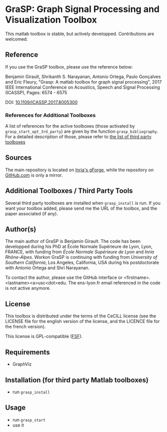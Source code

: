 # GraSP: Graph Signal Processing and Visualization Toolbox

This matlab toolbox is stable, but actively developped. Contributions are welcomed.

## Reference

If you use the GraSP toolbox, please use the reference below:

Benjamin Girault, Shrikanth S. Narayanan, Antonio Ortega, Paulo Gonçalves and Eric Fleury,
"Grasp: A matlab toolbox for graph signal processing", 
2017 IEEE International Conference on Acoustics, Speech and Signal Processing (ICASSP),
Pages: 6574 - 6575

DOI: [10.1109/ICASSP.2017.8005300](https://doi.org/10.1109/ICASSP.2017.8005300)

### References for Additional Toolboxes

A list of references for the active toolboxes (those activated by `grasp_start_opt_3rd_party`) are 
given by the function `grasp_bibliography`. For a detailed description of those, please refer to
[the list of third party toolboxes](ThirdPartyToolboxes.md)

## Sources

The main repository is located on [Inria's gForge](https://gforge.inria.fr/projects/grasp),
while the repository on [GitHub.com](https://github.com/STAC-USC/GraSP) is only a mirror.

## Additional Toolboxes / Third Party Tools

Several third party toolboxes are installed when `grasp_install` is run. If you want your toolbox added, 
please send me the URL of the toolbox, and the paper associated (if any). 

## Author(s)

The main author of GraSP is Benjamin Girault. The code has been developped
during his PhD at École Normale Supérieure de Lyon, Lyon, FRANCE, with 
funding from *École Normale Supérieure de Lyon* and *Inria Rhône-Alpes*.
Workon GraSP is continuing with funding from *University of Southern
California*, Los Angeles, California, USA during his postdoctorate with
Antonio Ortega and Shri Narayanan.

To contact the author, please use the GitHub interface or
&lt;firstname&gt;.&lt;lastname&gt;&lt;a&gt;usc&lt;dot&gt;edu. The ens-lyon.fr email referenced in
the code is not active anymore.

## License

This toolbox is distributed under the terms of the CeCILL license (see 
the LICENSE file for the english version of the license, and the LICENCE
file for the french version).

This license is GPL-compatible ([FSF](http://www.gnu.org/licenses/license-list.html)).

## Requirements
- GraphViz

## Installation (for third party Matlab toolboxes)
- run `grasp_install`

## Usage
- run `grasp_start`
- use it
